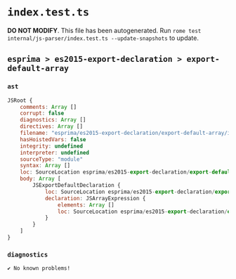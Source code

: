 # `index.test.ts`

**DO NOT MODIFY**. This file has been autogenerated. Run `rome test internal/js-parser/index.test.ts --update-snapshots` to update.

## `esprima > es2015-export-declaration > export-default-array`

### `ast`

```javascript
JSRoot {
	comments: Array []
	corrupt: false
	diagnostics: Array []
	directives: Array []
	filename: "esprima/es2015-export-declaration/export-default-array/input.js"
	hasHoistedVars: false
	integrity: undefined
	interpreter: undefined
	sourceType: "module"
	syntax: Array []
	loc: SourceLocation esprima/es2015-export-declaration/export-default-array/input.js 1:0-2:0
	body: Array [
		JSExportDefaultDeclaration {
			loc: SourceLocation esprima/es2015-export-declaration/export-default-array/input.js 1:0-1:18
			declaration: JSArrayExpression {
				elements: Array []
				loc: SourceLocation esprima/es2015-export-declaration/export-default-array/input.js 1:15-1:17
			}
		}
	]
}
```

### `diagnostics`

```
✔ No known problems!

```
